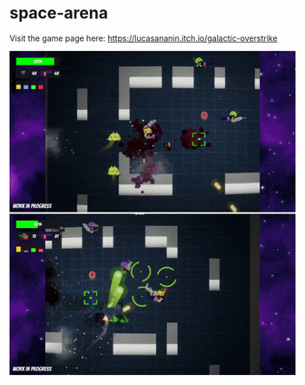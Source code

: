 # space-arena
Visit the game page here: https://lucasananin.itch.io/galactic-overstrike

![](https://github.com/lucasananin/space-arena/blob/main/Media/GalacticOverstrike-Combat1-ezgif.com-optimize.gif)
![](https://github.com/lucasananin/space-arena/blob/main/Media/GalacticOverstrike-Combat2-ezgif.com-optimize.gif)
